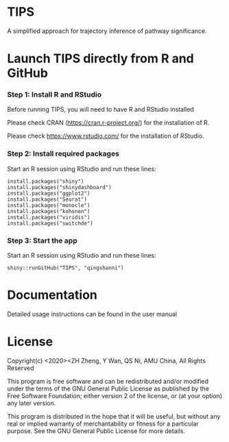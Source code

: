 # TIPS
A simplified approach for trajectory inference of pathway significance.
# Launch TIPS directly from R and GitHub
### Step 1: Install R and RStudio
Before running TIPS, you will need to have R and RStudio installed

Please check CRAN (https://cran.r-project.org/) for the installation of R.

Please check https://www.rstudio.com/ for the installation of RStudio.

### Step 2: Install required packages

Start an R session using RStudio and run these lines:
```
install.packages("shiny")
install.packages("shinydashboard")
install.packages("ggplot2")
install.packages("Seurat")
install.packages("monocle")
install.packages("kohonen")
install.packages("viridis")
install.packages("switchde")
```

### Step 3: Start the app

Start an R session using RStudio and run these lines:
```
shiny::runGitHub("TIPS", "qingshanni")    
```
# Documentation
Detailed usage instructions can be found in the user manual 

# License
Copyright(c) <2020><ZH Zheng, Y Wan, QS Ni, AMU China, All Rights Reserved

This program is free software and can be redistributed and/or modified under the terms of the GNU General Public License as published by the Free Software Foundation; either version 2 of the license, or (at your option) any later version.

This program is distributed in the hope that it will be useful, but without any real or implied warranty of merchantability or fitness for a particular purpose. See the GNU General Public License for more details.